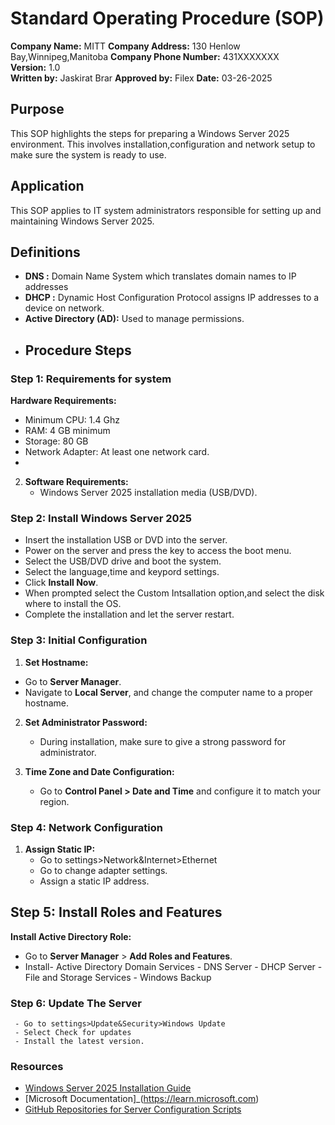 # Standard Operating Procedure (SOP)

**Company Name:** MITT
**Company Address:** 130 Henlow Bay,Winnipeg,Manitoba
**Company Phone Number:** 431XXXXXXX  
**Version:** 1.0  
**Written by:** Jaskirat Brar
**Approved by:** Filex
**Date:** 03-26-2025
## Purpose

This SOP highlights the steps for preparing a Windows Server 2025 environment. This involves installation,configuration and network setup to make sure the system is ready to use.
## Application

This SOP applies to IT system administrators responsible for setting up and maintaining Windows Server 2025.
## Definitions

- **DNS :** Domain Name System which translates domain names to IP addresses
- **DHCP :** Dynamic Host Configuration Protocol assigns IP addresses to a device on network.
- **Active Directory (AD):** Used to manage permissions.
- ## Procedure Steps

### Step 1: Requirements for system
**Hardware Requirements:**
   - Minimum CPU: 1.4 Ghz
   - RAM: 4 GB minimum 
   - Storage: 80 GB 
   - Network Adapter: At least one network card.
   - 
2. **Software Requirements:**
   - Windows Server 2025 installation media (USB/DVD).
     
### Step 2: Install Windows Server 2025


   - Insert the installation USB or DVD into the server.
   - Power on the server and press the key to access the boot menu.
   - Select the USB/DVD drive and boot the system.
   - Select the language,time and keypord settings.
   - Click **Install Now**.
   - When prompted select the Custom Intsallation option,and select the disk where to install the OS.
   - Complete the installation and let the server restart.
  
  ### Step 3: Initial Configuration

1.  **Set Hostname:**
   - Go to **Server Manager**.
   - Navigate to **Local Server**, and change the computer name to a proper hostname.

2. **Set Administrator Password:**
   - During installation, make sure to give a strong password for administrator.

3. **Time Zone and Date Configuration:**
     - Go to **Control Panel > Date and Time** and configure it to match your region.
       
  ### Step 4: Network Configuration

1. **Assign Static IP:**
   - Go to settings>Network&Internet>Ethernet
   - Go to change adapter settings.
   - Assign a static IP address.

  ## Step 5: Install Roles and Features

 **Install Active Directory Role:**
   - Go to **Server Manager** > **Add Roles and Features**.
   - Install- Active Directory Domain Services
            - DNS Server
            - DHCP Server
            - File and Storage Services
            - Windows Backup
### Step 6: Update The Server
     - Go to settings>Update&Security>Windows Update
     - Select Check for updates
     - Install the latest version.
     
  ### Resources

- [Windows Server 2025 Installation Guide](https://www.microsoft.com/en-us/)
- [Microsoft Documentation]_(https://learn.microsoft.com)
- [GitHub Repositories for Server Configuration Scripts](https://github.com/)


  
